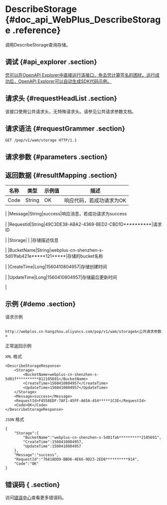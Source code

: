 # DescribeStorage {#doc_api_WebPlus_DescribeStorage .reference}

调用DescribeStorage查询存储。

## 调试 {#api_explorer .section}

[您可以在OpenAPI Explorer中直接运行该接口，免去您计算签名的困扰。运行成功后，OpenAPI Explorer可以自动生成SDK代码示例。](https://api.aliyun.com/#product=WebPlus&api=DescribeStorage&type=ROA&version=2019-03-20)

## 请求头 {#requestHeadList .section}

该接口使用公共请求头，无特殊请求头。请参见公共请求参数文档。

## 请求语法 {#requestGrammer .section}

```
GET /pop/v1/wam/storage HTTP/1.1
```

## 请求参数 {#parameters .section}

## 返回数据 {#resultMapping .section}

|名称|类型|示例值|描述|
|--|--|---|--|
|Code|String|OK|响应代码，若成功请求为OK

 |
|Message|String|success|响应消息，若成功请求为success

 |
|RequestId|String|49C3DE38-ABA2-4369-BED2-CBD1D\*\*\*\*\*\*\*\*\*\*|请求ID

 |
|Storage| | |存储描述信息

 |
|BucketName|String|webplus-cn-shenzhen-s-5d01fab421e\*\*\*\*\*121\*\*\*\*\*|存储的bucket名称

 |
|CreateTime|Long|1560410804957|存储创建时间

 |
|UpdateTime|Long|1560410804957|存储最后更新时间

 |

## 示例 {#demo .section}

请求示例

``` {#request_demo}

http://webplus.cn-hangzhou.aliyuncs.com/pop/v1/wam/storage&<公共请求参数>

```

正常返回示例

`XML` 格式

``` {#xml_return_success_demo}
<DescribeStorageResponse>
    <Storage>
        <BucketName>webplus-cn-shenzhen-s-5d01f**********812105691</BucketName>
        <CreateTime>1560410804957</CreateTime>
        <UpdateTime>1560410804957</UpdateTime>
    </Storage>
    <Message>success</Message>
    <RequestId>F4558EDF-7AF1-45FF-A65A-454*****1C3E</RequestId>
    <Code>OK</Code>
</DescribeStorageResponse>
```

`JSON` 格式

``` {#json_return_success_demo}
{
	"Storage":{
		"BucketName":"webplus-cn-shenzhen-s-5d01fab**********2105691",
		"CreateTime":1560410804957,
		"UpdateTime":1560410804957
	},
	"Message":"success",
	"RequestId":"76818DD9-BBD6-4E66-9D23-2ED8**********914",
	"Code":"OK"
}
```

## 错误码 { .section}

访问[错误中心](https://error-center.aliyun.com/status/product/WebPlus)查看更多错误码。

